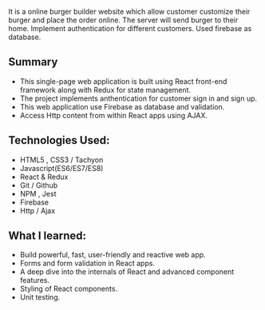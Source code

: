 It is a online burger builder website which allow customer customize their burger and place the order online. The server will send burger to their home. Implement authentication for different customers.  Used firebase as database.

## Summary
* This single-page web application is built using React front-end framework along with Redux for state management.
* The project implements anthentication for customer sign in and sign up.
* This web application use Firebase as database and validation.
* Access Http content from within React apps  using AJAX.

## Technologies Used:
* HTML5 , CSS3 / Tachyon 
* Javascript(ES6/ES7/ES8)
* React & Redux
* Git / Github
* NPM , Jest
* Firebase
* Http / Ajax

## What I learned:
* Build powerful, fast, user-friendly and reactive web app.
* Forms and form validation in React apps.
* A deep dive into the internals of React and advanced component features.
* Styling of React components.
* Unit testing.
